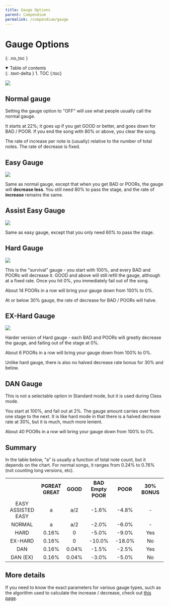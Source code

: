 ```yaml
---
title: Gauge Options
parent: Compendium
permalink: /compendium/gauge
---
```


# Gauge Options
{: .no_toc }

<details open markdown="block">
  <summary>
    Table of contents
  </summary>
  {: .text-delta }
1. TOC
{:toc}
</details>

![](/assets/img/gauge/option_gauge.jpg)

## Normal gauge

Setting the gauge option to "OFF" will use what people usually call the normal gauge.

It starts at 22%; it goes up if you get GOOD or better, and goes down for BAD / POOR. If you end the song with 80% or above, you clear the song.

The rate of increase per note is (usually) relative to the number of total notes. The rate of decrease is fixed.

## Easy Gauge

![](/assets/img/gauge/easy.jpg)

Same as normal gauge, except that when you get BAD or POORs, the gauge will **decrease less**. You still need 80% to pass the stage, and the rate of **increase** remains the same.

## Assist Easy Gauge

![](/assets/img/gauge/a_easy.jpg)

Same as easy gauge, except that you only need 60% to pass the stage.

## Hard Gauge

![](/assets/img/gauge/hard.jpg)

This is the "survival" gauge - you start with 100%, and every BAD and POORs will decrease it. GOOD and above will still refill the gauge, although at a fixed rate. Once you hit 0%, you immediately fail out of the song.

About 14 POORs in a row will bring your gauge down from 100% to 0%.

At or below 30% gauge, the rate of decrease for BAD / POORs will halve.

## EX-Hard Gauge

![](/assets/img/gauge/exhard.jpg)

Harder version of Hard gauge - each BAD and POORs will greatly decrease the gauge, and failing out of the stage at 0%.

About 6 POORs in a row will bring your gauge down from 100% to 0%.

Unlike hard gauge, there is also no halved decrease rate bonus for 30% and below.

## DAN Gauge

This is not a selectable option in Standard mode, but it is used during Class mode.

You start at 100%, and fail out at 2%. The gauge amount carries over from one stage to the next. It is like hard mode in that there is a halved decrease rate at 30%, but it is much, much more lenient.

About 40 POORs in a row will bring your gauge down from 100% to 0%.

## Summary

In the table below, "a" is usually a function of total note count, but it depends on the chart. For normal songs, it ranges from 0.24% to 0.76% (not counting long versions, etc).

<table class="center_table">
  <tbody>
    <tr>
      <th style="text-align: right;"><div></div></th>
      <th style="text-align: center;">
        <div>
          PGREAT<br />
          GREAT
        </div>
      </th>
      <th style="text-align: center;"><div>GOOD</div></th>
      <th style="text-align: center;">
        <div>
          BAD<br />
          Empty POOR
        </div>
      </th>
      <th style="text-align: center;"><div>POOR</div></th>
      <th style="text-align: center;">
        <div>
          30% BONUS
        </div>
      </th>
    </tr>
    <tr>
      <td style="text-align: center;">
        <div>
          EASY<br />
          ASSISTED EASY
        </div>
      </td>
      <td style="text-align: center;"><div>a</div></td>
      <td style="text-align: center;"><div>a/2</div></td>
      <td style="text-align: center;"><div>-1.6%</div></td>
      <td style="text-align: center;"><div>-4.8%</div></td>
      <td style="text-align: center;"><div>-</div></td>
    </tr>
    <tr>
      <td style="text-align: center;"><div>NORMAL</div></td>
      <td style="text-align: center;"><div>a</div></td>
      <td style="text-align: center;"><div>a/2</div></td>
      <td style="text-align: center;"><div>-2.0%</div></td>
      <td style="text-align: center;"><div>-6.0%</div></td>
      <td style="text-align: center;"><div>-</div></td>
    </tr>
    <tr>
      <td style="text-align: center;"><div>HARD</div></td>
      <td style="text-align: center;"><div>0.16%</div></td>
      <td style="text-align: center;"><div>0</div></td>
      <td style="text-align: center;"><div>-5.0%</div></td>
      <td style="text-align: center;"><div>-9.0%</div></td>
      <td style="text-align: center;"><div>Yes</div></td>
    </tr>
    <tr>
      <td style="text-align: center;"><div>EX-HARD</div></td>
      <td style="text-align: center;"><div>0.16%</div></td>
      <td style="text-align: center;"><div>0</div></td>
      <td style="text-align: center;"><div>-10.0%</div></td>
      <td style="text-align: center;"><div>-18.0%</div></td>
      <td style="text-align: center;"><div>No</div></td>
    </tr>
    <tr>
      <td style="text-align: center;"><div>DAN</div></td>
      <td style="text-align: center;"><div>0.16%</div></td>
      <td style="text-align: center;"><div>0.04%</div></td>
      <td style="text-align: center;"><div>-1.5%</div></td>
      <td style="text-align: center;"><div>-2.5%</div></td>
      <td style="text-align: center;"><div>Yes</div></td>
    </tr>
    <tr>
      <td style="text-align: center;"><div>DAN (EX)</div></td>
      <td style="text-align: center;"><div>0.16%</div></td>
      <td style="text-align: center;"><div>0.04%</div></td>
      <td style="text-align: center;"><div>-3.0%</div></td>
      <td style="text-align: center;"><div>-5.0%</div></td>
      <td style="text-align: center;"><div>No</div></td>
    </tr>
  </tbody>
</table>

## More details

If you need to know the exact parameters for various gauge types, such as the algorithm used to calculate the increase / decrease, check out [this page](/misc/iidx_lr2_beatoraja_diff).

